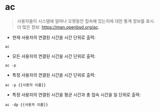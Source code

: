 # ac

> 사용자들이 시스템에 얼마나 오랫동안 접속해 있는지에 대한 통계 정보를 표시.
> 더 많은 정보: <https://man.openbsd.org/ac>.

- 현재 사용자의 연결된 시간을 시간 단위로 출력:

`ac`

- 모든 사용자의 연결된 시간을 시간 단위로 출력:

`ac -p`

- 특정 사용자의 연결된 시간을 시간 단위로 출력:

`ac -p {{사용자 이름}}`

- 특정 사용자의 연결된 시간을 평균 시간과 총 접속 시간을 일 단위로 출력:

`ac -dp {{사용자 이름}}`

